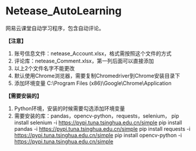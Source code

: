 # Netease_AutoLearning

网易云课堂自动学习程序，包含自动评论。

**【注意】**

1. 账号信息文件：netease_Account.xlsx，格式需按照这个文件的方式
2. 评论库：netease_Comment.xlsx，第一列后面可以直接添加
3. 以上2个文件名字不能更改
4. 默认使用Chrome浏览器，需要复制Chromedriver到Chrome安装目录下
5. 添加环境变量
   C:\Program Files (x86)\Google\Chrome\Application



**【需要安装的】**

1. Python环境，安装的时候需要勾选添加环境变量
2. 需要安装的库：pandas，opencv-python，requests，selenium，
    pip install selenium -i https://pypi.tuna.tsinghua.edu.cn/simple
    pip install pandas -i https://pypi.tuna.tsinghua.edu.cn/simple
    pip install requests -i https://pypi.tuna.tsinghua.edu.cn/simple
    pip install opencv-python -i https://pypi.tuna.tsinghua.edu.cn/simple